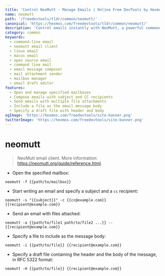 ```yaml
---
title: 'Control NeoMutt - Manage Emails | Online Free DevTools by Hexmos'
name: neomutt
path: '/freedevtools/tldr/common/neomutt/'
canonical: 'https://hexmos.com/freedevtools/tldr/common/neomutt/'
description: 'Control emails instantly with NeoMutt, a powerful command-line email client. Manage mailboxes, compose messages, and send attachments easily. Free online tool, no registration required.'
category: common
keywords:
  - command-line email
  - neomutt email client
  - linux email
  - macos email
  - open source email
  - command line mail
  - email message composer
  - mail attachment sender
  - mailbox manager
  - email draft editor
features:
  - Open and manage specified mailboxes
  - Compose emails with subject and CC recipients
  - Send emails with multiple file attachments
  - Include a file as the email message body
  - Specify a draft file with header and body
ogImage: 'https://hexmos.com/freedevtools/site-banner.png'
twitterImage: 'https://hexmos.com/freedevtools/site-banner.png'
---
```


# neomutt

> NeoMutt email client.
> More information: <https://neomutt.org/guide/reference.html>.

- Open the specified mailbox:

`neomutt -f {{path/to/mailbox}}`

- Start writing an email and specify a subject and a `cc` recipient:

`neomutt -s "{{subject}}" -c {{cc@example.com}} {{recipient@example.com}}`

- Send an email with files attached:

`neomutt -a {{path/to/file1 path/to/file2 ...}} -- {{recipient@example.com}}`

- Specify a file to include as the message body:

`neomutt -i {{path/to/file}} {{recipient@example.com}}`

- Specify a draft file containing the header and the body of the message, in RFC 5322 format:

`neomutt -H {{path/to/file}} {{recipient@example.com}}`
